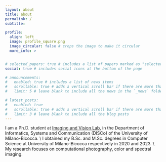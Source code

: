 ```yaml
---
layout: about
title: about
permalink: /
subtitle: 

profile:
  align: left
  image: profile_square.png
  image_circular: false # crops the image to make it circular
  more_info: >


# selected_papers: true # includes a list of papers marked as "selected={true}"
social: true # includes social icons at the bottom of the page

# announcements:
#   enabled: true # includes a list of news items
#   scrollable: true # adds a vertical scroll bar if there are more than 3 news items
#   limit: 5 # leave blank to include all the news in the `_news` folder

# latest_posts:
#   enabled: true
#   scrollable: true # adds a vertical scroll bar if there are more than 3 new posts items
#   limit: 3 # leave blank to include all the blog posts
---
```


I am a Ph.D. student at <a href="http://ivl.disco.unimib.it">Imaging and Vision Lab</a>, in the Department of Informatics, Systems and Communication (DISCo) of the University of Milano-Bicocca. \\
I obtained my B.Sc. and M.Sc. degrees in Computer Science at University of Milano-Bicocca respectively in 2020 and 2023. \\
My research focuses on computational photography, color and spectral imaging.